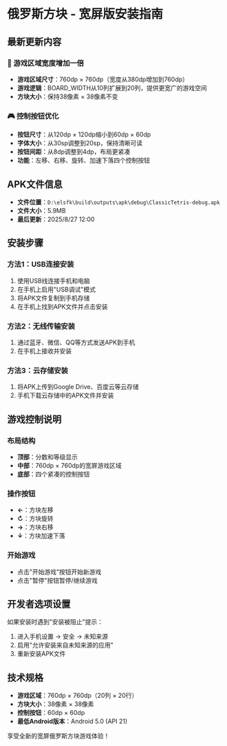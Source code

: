 # 俄罗斯方块 - 宽屏版安装指南

## 最新更新内容

### 🎯 游戏区域宽度增加一倍
- **游戏区域尺寸**：760dp × 760dp（宽度从380dp增加到760dp）
- **游戏逻辑**：BOARD_WIDTH从10列扩展到20列，提供更宽广的游戏空间
- **方块大小**：保持38像素 × 38像素不变

### 🎮 控制按钮优化
- **按钮尺寸**：从120dp × 120dp缩小到60dp × 60dp
- **字体大小**：从30sp调整到20sp，保持清晰可读
- **按钮间距**：从8dp调整到4dp，布局更紧凑
- **功能**：左移、右移、旋转、加速下落四个控制按钮

## APK文件信息
- **文件位置**：`D:\elsfk\build\outputs\apk\debug\ClassicTetris-debug.apk`
- **文件大小**：5.9MB
- **最后更新**：2025/8/27 12:00

## 安装步骤

### 方法1：USB连接安装
1. 使用USB线连接手机和电脑
2. 在手机上启用"USB调试"模式
3. 将APK文件复制到手机存储
4. 在手机上找到APK文件并点击安装

### 方法2：无线传输安装
1. 通过蓝牙、微信、QQ等方式发送APK到手机
2. 在手机上接收并安装

### 方法3：云存储安装
1. 将APK上传到Google Drive、百度云等云存储
2. 手机下载云存储中的APK文件并安装

## 游戏控制说明

### 布局结构
- **顶部**：分数和等级显示
- **中部**：760dp × 760dp的宽屏游戏区域
- **底部**：四个紧凑的控制按钮

### 操作按钮
- **←**：方块左移
- **↻**：方块旋转
- **→**：方块右移  
- **↓**：方块加速下落

### 开始游戏
- 点击"开始游戏"按钮开始新游戏
- 点击"暂停"按钮暂停/继续游戏

## 开发者选项设置
如果安装时遇到"安装被阻止"提示：
1. 进入手机设置 → 安全 → 未知来源
2. 启用"允许安装来自未知来源的应用"
3. 重新安装APK文件

## 技术规格
- **游戏区域**：760dp × 760dp（20列 × 20行）
- **方块大小**：38像素 × 38像素
- **控制按钮**：60dp × 60dp
- **最低Android版本**：Android 5.0 (API 21)

享受全新的宽屏俄罗斯方块游戏体验！